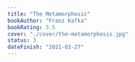 ```yaml
---
title: "The Metamorphosis"
bookAuthor: "Franz Kafka"
bookRating: 3.5
cover: "./cover/the-metamorphosis.jpg"
status: 3
dateFinish: "2021-03-27"
---
```

